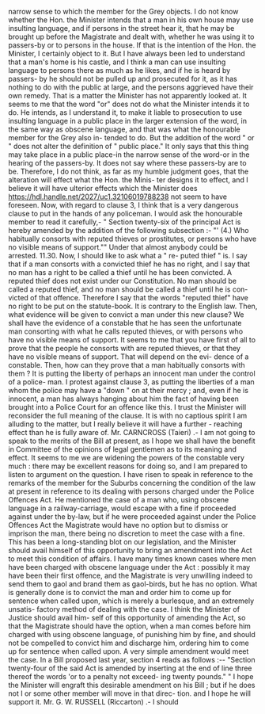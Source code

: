 narrow sense to which the member for the Grey objects. I do not know whether the Hon. the Minister intends that a man in his own house may use insulting language, and if persons in the street hear it, that he may be brought up before the Magistrate and dealt with, whether he was using it to passers-by or to persons in the house. If that is the intention of the Hon. the Minister, I certainly object to it. But I have always been led to understand that a man's home is his castle, and I think a man can use insulting language to persons there as much as he likes, and if he is heard by passers- by he should not be pulled up and prosecuted for it, as it has nothing to do with the public at large, and the persons aggrieved have their own remedy. That is a matter the Minister has not apparently looked at. It seems to me that the word "or" does not do what the Minister intends it to do. He intends, as I understand it, to make it liable to prosecution to use insulting language in a public place in the larger extension of the word, in the same way as obscene language, and that was what the honourable member for the Grey also in- tended to do. But the addition of the word " or " does not alter the definition of " public place." It only says that this thing may take place in a public place-in the narrow sense of the word-or in the hearing of the passers-by. It does not say where these passers-by are to be. Therefore, I do not think, as far as my humble judgment goes, that the alteration will effect what the Hon. the Minis- ter designs it to effect, and I believe it will have ulterior effects which the Minister does https://hdl.handle.net/2027/uc1.32106019788238 not seem to have foreseen. Now, with regard to clause 3, I think that is a very dangerous clause to put in the hands of any policeman. I would ask the honourable member to read it carefully,- " Section twenty-six of the principal Act is hereby amended by the addition of the following subsection :- "' (4.) Who habitually consorts with reputed thieves or prostitutes, or persons who have no visible means of support."" Under that almost anybody could be arrested. 11.30. Now, I should like to ask what a " re- puted thief " is. I say that if a man consorts with a convicted thief he has no right, and I say that no man has a right to be called a thief until he has been convicted. A reputed thief does not exist under our Constitution. No man should be called a reputed thief, and no man should be called a thief until he is con- victed of that offence. Therefore I say that the words "reputed thief" have no right to be put on the statute-book. It is contrary to the English law. Then, what evidence will be given to convict a man under this new clause? We shall have the evidence of a constable that he has seen the unfortunate man consorting with what he calls reputed thieves, or with persons who have no visible means of support. It seems to me that you have first of all to prove that the people he consorts with are reputed thieves, or that they have no visible means of support. That will depend on the evi- dence of a constable. Then, how can they prove that a man habitually consorts with them ? It is putting the liberty of perhaps an innocent man under the control of a police- man. I protest against clause 3, as putting the liberties of a man whom the police may have a "down " on at their mercy ; and, even if he is innocent, a man has always hanging about him the fact of having been brought into a Police Court for an offence like this. I trust the Minister will reconsider the full meaning of the clause. It is with no captious spirit I am alluding to the matter, but I really believe it will have a further - reaching effect than he is fully aware of. Mr. CARNCROSS (Taieri) .- I am not going to speak to the merits of the Bill at present, as I hope we shall have the benefit in Committee of the opinions of legal gentlemen as to its meaning and effect. It seems to me we are widening the powers of the constable very much : there may be excellent reasons for doing so, and I am prepared to listen to argument on the question. I have risen to speak in reference to the remarks of the member for the Suburbs concerning the condition of the law at present in reference to its dealing with persons charged under the Police Offences Act. He mentioned the case of a man who, using obscene language in a railway-carriage, would escape with a fine if proceeded against under the by-law, but if he were proceeded against under the Police Offences Act the Magistrate would have no option but to dismiss or imprison the man, there being no discretion to meet the case with a fine. This has been a long-standing blot on our legislation, and the Minister should avail himself of this opportunity to bring an amendment into the Act to meet this condition of affairs. I have many times known cases where men have been charged with obscene language under the Act : possibly it may have been their first offence, and the Magistrate is very unwilling indeed to send them to gaol and brand them as gaol-birds, but he has no option. What is generally done is to convict the man and order him to come up for sentence when called upon, which is merely a burlesque, and an extremely unsatis- factory method of dealing with the case. I think the Minister of Justice should avail him- self of this opportunity of amending the Act, so that the Magistrate should have the option, when a man comes before him charged with using obscene language, of punishing him by fine, and should not be compelled to convict him and discharge him, ordering him to come up for sentence when called upon. A very simple amendment would meet the case. In a Bill proposed last year, section 4 reads as follows :-- "Section twenty-four of the said Act is amended by inserting at the end of line three thereof the words 'or to a penalty not exceed- ing twenty pounds." " I hope the Minister will engraft this desirable amendment on his Bill ; but if he does not I or some other member will move in that direc- tion. and I hope he will support it. Mr. G. W. RUSSELL (Riccarton) .- I should 